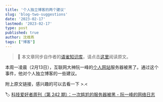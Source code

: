 ```yaml
---
title: '个人独立博客的两个建议'
slug: 'blog-two-suggestions'
date: '2023-02-17'
lastmod: '2023-02-17'
type: post
published: true
author: 沈维燕
tags: ["博客"]
---
```


> 📢 本文章同步自作者的[语雀知识库](https://www.yuque.com/shenweiyan/)，请点击[这里]([https://www.yuque.com/shenweiyan/mind/all-in-yuque](https://www.yuque.com/r/notes/share/43efb48a-bae0-4427-a054-a68b04f15b15))阅读原文。

本周一凌晨（2月13日），互联网大神阮一峰的[个人网站](https://www.ruanyifeng.com/)服务器被黑了。通过这个事件，他对个人独立博客的一些建议。

附上原文链接，感兴趣的可以去看一下 >.<

🏷️ [科技爱好者周刊（第 242 期）：一次尴尬的服务器被黑 - 阮一峰的网络日志
](https://www.ruanyifeng.com/blog/2023/02/weekly-issue-242.html)
